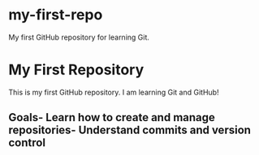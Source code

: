 # my-first-repo
My first GitHub repository for learning Git.
# My First Repository
 This is my first GitHub repository. I am learning Git and GitHub!
 ## Goals- Learn how to create and manage repositories- Understand commits and version control
